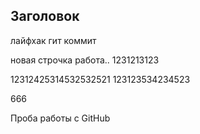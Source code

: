 ## Заголовок

лайфхак гит коммит

новая строчка
работа..
1231213123

12312425314532532521
123123534234523

666

Проба работы с GitHub

